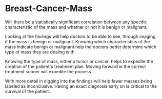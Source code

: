 # Breast-Cancer-Mass
Will there be a statistically significant correlation between any specific characteristic of the mass and whether or not it is benign or malignant. 

Looking at the findings will help doctors to be able to see, through imaging, if the mass is benign or malignant. Knowing which characteristics of the mass indicate benign or malignant help the doctors better determine which type of mass they are dealing with. 

Knowing the type of mass, either a tumor or cancer, helps to expedite the creation of the patient's treatment plan. Moving forward in the correct treatment sooner will expedite the process.

With more detail in digging into the findings will help fewer masses being labeled as inconclusive. Having an exact diagnosis early on is critical to the survival of the patient.
